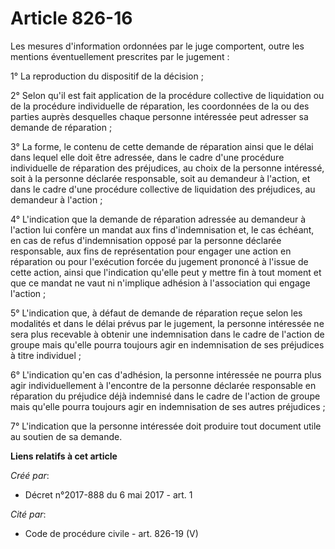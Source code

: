# Article 826-16

Les mesures d'information ordonnées par le juge comportent, outre les mentions éventuellement prescrites par le jugement :

1° La reproduction du dispositif de la décision ;

2° Selon qu'il est fait application de la procédure collective de liquidation ou de la procédure individuelle de réparation,
les coordonnées de la ou des parties auprès desquelles chaque personne intéressée peut adresser sa demande de réparation ;

3° La forme, le contenu de cette demande de réparation ainsi que le délai dans lequel elle doit être adressée, dans le cadre
d'une procédure individuelle de réparation des préjudices, au choix de la personne intéressé, soit à la personne déclarée
responsable, soit au demandeur à l'action, et dans le cadre d'une procédure collective de liquidation des préjudices, au
demandeur à l'action ;

4° L'indication que la demande de réparation adressée au demandeur à l'action lui confère un mandat aux fins d'indemnisation
et, le cas échéant, en cas de refus d'indemnisation opposé par la personne déclarée responsable, aux fins de représentation
pour engager une action en réparation ou pour l'exécution forcée du jugement prononcé à l'issue de cette action, ainsi que
l'indication qu'elle peut y mettre fin à tout moment et que ce mandat ne vaut ni n'implique adhésion à l'association qui
engage l'action ;

5° L'indication que, à défaut de demande de réparation reçue selon les modalités et dans le délai prévus par le jugement, la
personne intéressée ne sera plus recevable à obtenir une indemnisation dans le cadre de l'action de groupe mais qu'elle
pourra toujours agir en indemnisation de ses préjudices à titre individuel ;

6° L'indication qu'en cas d'adhésion, la personne intéressée ne pourra plus agir individuellement à l'encontre de la personne
déclarée responsable en réparation du préjudice déjà indemnisé dans le cadre de l'action de groupe mais qu'elle pourra
toujours agir en indemnisation de ses autres préjudices ;

7° L'indication que la personne intéressée doit produire tout document utile au soutien de sa demande.

**Liens relatifs à cet article**

_Créé par_:

  - Décret n°2017-888 du 6 mai 2017 - art. 1

_Cité par_:

  - Code de procédure civile - art. 826-19 (V)
